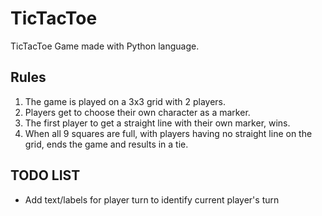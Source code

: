 # TicTacToe
TicTacToe Game made with Python language.

## Rules
1. The game is played on a 3x3 grid with 2 players.
2. Players get to choose their own character as a marker.
3. The first player to get a straight line with their own marker, wins.
4. When all 9 squares are full, with players having no straight line on the grid, ends the game and results in a tie.

## TODO LIST
- Add text/labels for player turn to identify current player's turn

